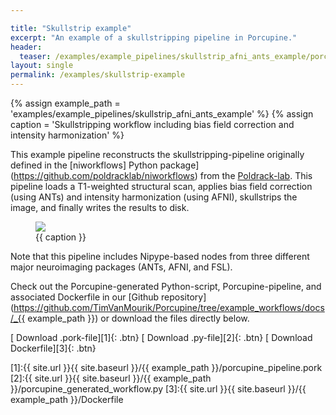 ```yaml
---

title: "Skullstrip example"
excerpt: "An example of a skullstripping pipeline in Porcupine."
header:
  teaser: /examples/example_pipelines/skullstrip_afni_ants_example/porcupine_graph.png
layout: single
permalink: /examples/skullstrip-example
---
```


{% assign example_path = 'examples/example_pipelines/skullstrip_afni_ants_example' %}
{% assign caption = 'Skullstripping workflow including bias field correction and intensity harmonization' %}

This example pipeline reconstructs the skullstripping-pipeline originally
defined in the [niworkflows] Python package](https://github.com/poldracklab/niworkflows)
from the [Poldrack-lab](https://poldracklab.stanford.edu/). This pipeline
loads a T1-weighted structural scan, applies bias field correction (using ANTs)
and intensity harmonization (using AFNI), skullstrips the image, and finally
writes the results to disk.

<figure>
	<a href="{{ site.url }}{{ site.baseurl }}/{{ example_path }}/porcupine_graph.png"><img
    src="{{ site.url }}{{ site.baseurl }}/{{ example_path }}/porcupine_graph.png"></a>
	<figcaption>{{ caption }}</figcaption>
</figure>

Note that this pipeline includes Nipype-based nodes from three different
major neuroimaging packages (ANTs, AFNI, and FSL).

Check out the Porcupine-generated Python-script, Porcupine-pipeline, and
associated Dockerfile in our [Github repository](https://github.com/TimVanMourik/Porcupine/tree/example_workflows/docs/_{{ example_path }}) or download the files directly below.

[<i class="fa fa-download"></i> Download .pork-file][1]{: .btn}
[<i class="fa fa-download"></i> Download .py-file][2]{: .btn}
[<i class="fa fa-download"></i> Download Dockerfile][3]{: .btn}

[1]:{{ site.url }}{{ site.baseurl }}/{{ example_path }}/porcupine_pipeline.pork
[2]:{{ site.url }}{{ site.baseurl }}/{{ example_path }}/porcupine_generated_workflow.py
[3]:{{ site.url }}{{ site.baseurl }}/{{ example_path }}/Dockerfile
